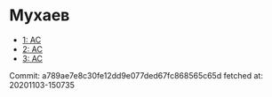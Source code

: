 # Мухаев
- [1: AC](1.md)
- [2: AC](2.md)
- [3: AC](3.md)

Commit: a789ae7e8c30fe12dd9e077ded67fc868565c65d
 fetched at: 20201103-150735
